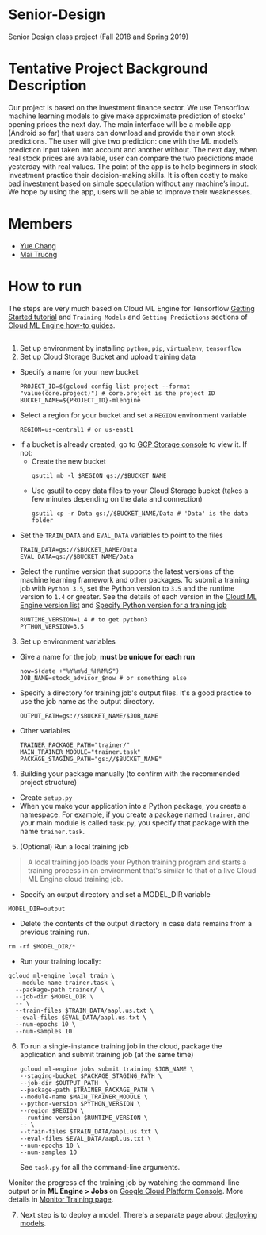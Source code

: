 # Senior-Design
Senior Design class project (Fall 2018 and Spring 2019)

# Tentative Project Background Description

Our project is based on the investment finance sector. We use Tensorflow machine learning models to give make approximate prediction of stocks' opening prices the next day. The main interface will be a mobile app (Android so far) that users can download and provide their own stock predictions. The user will give two prediction: one with the ML model’s prediction input taken into account and another without. The next day, when real stock prices are available, user can compare the two predictions made yesterday with real values. The point of the app is to help beginners in stock investment practice their decision-making skills. It is often costly to make bad investment based on simple speculation without any machine’s input. We hope by using the app, users will be able to improve their weaknesses.

# Members
- [Yue Chang](https://github.com/changy66)
- [Mai Truong](https://github.com/maiquynhtruong/)

# How to run
The steps are very much based on Cloud ML Engine for Tensorflow [Getting Started tutorial](https://cloud.google.com/ml-engine/docs/tensorflow/getting-started-training-prediction) and `Training Models` and `Getting Predictions` sections of [Cloud ML Engine how-to guides](https://cloud.google.com/ml-engine/docs/tensorflow/how-tos).

##
1. Set up environment by installing `python`, `pip`, `virtualenv`, `tensorflow`
2. Set up Cloud Storage Bucket and upload training data
  - Specify a name for your new bucket
    ```
    PROJECT_ID=$(gcloud config list project --format "value(core.project)") # core.project is the project ID
    BUCKET_NAME=${PROJECT_ID}-mlengine
    ```
  - Select a region for your bucket and set a `REGION` environment variable
    ```
    REGION=us-central1 # or us-east1
    ```
  - If a bucket is already created, go to [GCP Storage console](https://console.cloud.google.com/storage/browser?) to view it. If not:
    - Create the new bucket
      ```
      gsutil mb -l $REGION gs://$BUCKET_NAME
      ```
    - Use gsutil to copy data files to your Cloud Storage bucket (takes a few minutes depending on the data and connection)
      ```
      gsutil cp -r Data gs://$BUCKET_NAME/Data # 'Data' is the data folder
      ```
  - Set the `TRAIN_DATA` and `EVAL_DATA` variables to point to the files
    ```
    TRAIN_DATA=gs://$BUCKET_NAME/Data
    EVAL_DATA=gs://$BUCKET_NAME/Data
    ```
  - Select the runtime version that supports the latest versions of the machine learning framework and other packages. To submit a training job with `Python 3.5`, set the Python version to `3.5` and the runtime version to `1.4` or greater. See the details of each version in the [Cloud ML Engine version list](https://cloud.google.com/ml-engine/docs/tensorflow/runtime-version-list) and [Specify Python version for a training job](https://cloud.google.com/ml-engine/docs/tensorflow/versioning#set-python-version-training)
    ```
    RUNTIME_VERSION=1.4 # to get python3
    PYTHON_VERSION=3.5
    ```
3. Set up environment variables
  - Give a name for the job, **must be unique for each run**
    ```
    now=$(date +"%Y%m%d_%H%M%S")
    JOB_NAME=stock_advisor_$now # or something else
    ```
  - Specify a directory for training job's output files. It's a good practice to use the job name as the output directory.
    ```
    OUTPUT_PATH=gs://$BUCKET_NAME/$JOB_NAME
    ```
  - Other variables
    ```
    TRAINER_PACKAGE_PATH="trainer/"
    MAIN_TRAINER_MODULE="trainer.task"
    PACKAGE_STAGING_PATH="gs://$BUCKET_NAME"

    ```

4. Building your package manually (to confirm with the recommended project structure)
  - Create `setup.py`
  - When you make your application into a Python package, you create a namespace. For example, if you create a package named `trainer`, and your main module is called `task.py`, you specify that package with the name `trainer.task`.

5. (Optional) Run a local training job

>A local training job loads your Python training program and starts a training process in an environment that's similar to that of a live Cloud ML Engine cloud training job.

  - Specify an output directory and set a MODEL_DIR variable
  ```
  MODEL_DIR=output
  ```
  - Delete the contents of the output directory in case data remains from a previous training run.
  ```
  rm -rf $MODEL_DIR/*
  ```
  - Run your training locally:
  ```
  gcloud ml-engine local train \
    --module-name trainer.task \
    --package-path trainer/ \
    --job-dir $MODEL_DIR \
    -- \
    --train-files $TRAIN_DATA/aapl.us.txt \
    --eval-files $EVAL_DATA/aapl.us.txt \
    --num-epochs 10 \
    --num-samples 10
  ```


6. To run a single-instance training job in the cloud, package the application and submit training job (at the same time)
    ```
    gcloud ml-engine jobs submit training $JOB_NAME \
    --staging-bucket $PACKAGE_STAGING_PATH \
    --job-dir $OUTPUT_PATH  \
    --package-path $TRAINER_PACKAGE_PATH \
    --module-name $MAIN_TRAINER_MODULE \
    --python-version $PYTHON_VERSION \
    --region $REGION \
    --runtime-version $RUNTIME_VERSION \
    -- \
    --train-files $TRAIN_DATA/aapl.us.txt \
    --eval-files $EVAL_DATA/aapl.us.txt \
    --num-epochs 10 \
    --num-samples 10
    ```
    See `task.py` for all the command-line arguments.

  Monitor the progress of the training job by watching the command-line output or in **ML Engine > Jobs** on [Google Cloud Platform Console](https://console.cloud.google.com/mlengine/jobs?). More details in [Monitor Training page](https://cloud.google.com/ml-engine/docs/tensorflow/monitor-training).

7. Next step is to deploy a model. There's a separate page about [deploying models](https://cloud.google.com/ml-engine/docs/tensorflow/deploying-models).
